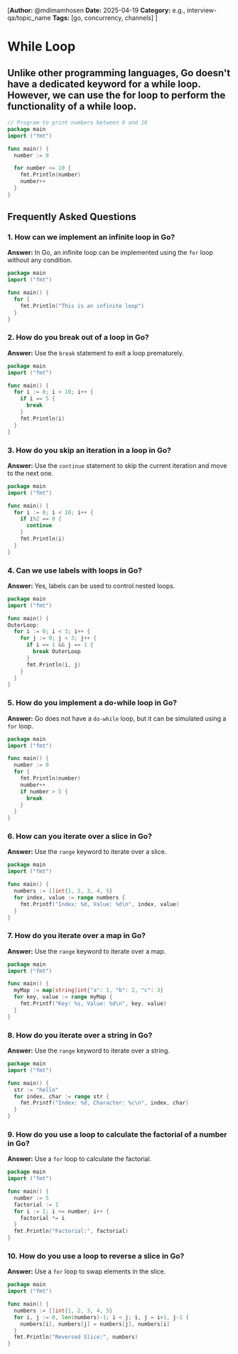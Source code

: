 [**Author:** @mdimamhosen
**Date:** 2025-04-19
**Category:** e.g., interview-qa/topic_name
**Tags:** [go, concurrency, channels]
]

# While Loop

## Unlike other programming languages, Go doesn't have a dedicated keyword for a while loop. However, we can use the for loop to perform the functionality of a while loop.

```go
// Program to print numbers between 0 and 10
package main
import ("fmt")

func main() {
  number := 0

  for number <= 10 {
    fmt.Println(number)
    number++
  }
}
```

## Frequently Asked Questions

### 1. How can we implement an infinite loop in Go?

**Answer:** In Go, an infinite loop can be implemented using the `for` loop without any condition.

```go
package main
import ("fmt")

func main() {
  for {
    fmt.Println("This is an infinite loop")
  }
}
```

### 2. How do you break out of a loop in Go?

**Answer:** Use the `break` statement to exit a loop prematurely.

```go
package main
import ("fmt")

func main() {
  for i := 0; i < 10; i++ {
    if i == 5 {
      break
    }
    fmt.Println(i)
  }
}
```

### 3. How do you skip an iteration in a loop in Go?

**Answer:** Use the `continue` statement to skip the current iteration and move to the next one.

```go
package main
import ("fmt")

func main() {
  for i := 0; i < 10; i++ {
    if i%2 == 0 {
      continue
    }
    fmt.Println(i)
  }
}
```

### 4. Can we use labels with loops in Go?

**Answer:** Yes, labels can be used to control nested loops.

```go
package main
import ("fmt")

func main() {
OuterLoop:
  for i := 0; i < 3; i++ {
    for j := 0; j < 3; j++ {
      if i == 1 && j == 1 {
        break OuterLoop
      }
      fmt.Println(i, j)
    }
  }
}
```

### 5. How do you implement a do-while loop in Go?

**Answer:** Go does not have a `do-while` loop, but it can be simulated using a `for` loop.

```go
package main
import ("fmt")

func main() {
  number := 0
  for {
    fmt.Println(number)
    number++
    if number > 5 {
      break
    }
  }
}
```

### 6. How can you iterate over a slice in Go?

**Answer:** Use the `range` keyword to iterate over a slice.

```go
package main
import ("fmt")

func main() {
  numbers := []int{1, 2, 3, 4, 5}
  for index, value := range numbers {
    fmt.Printf("Index: %d, Value: %d\n", index, value)
  }
}
```

### 7. How do you iterate over a map in Go?

**Answer:** Use the `range` keyword to iterate over a map.

```go
package main
import ("fmt")

func main() {
  myMap := map[string]int{"a": 1, "b": 2, "c": 3}
  for key, value := range myMap {
    fmt.Printf("Key: %s, Value: %d\n", key, value)
  }
}
```

### 8. How do you iterate over a string in Go?

**Answer:** Use the `range` keyword to iterate over a string.

```go
package main
import ("fmt")

func main() {
  str := "hello"
  for index, char := range str {
    fmt.Printf("Index: %d, Character: %c\n", index, char)
  }
}
```

### 9. How do you use a loop to calculate the factorial of a number in Go?

**Answer:** Use a `for` loop to calculate the factorial.

```go
package main
import ("fmt")

func main() {
  number := 5
  factorial := 1
  for i := 1; i <= number; i++ {
    factorial *= i
  }
  fmt.Println("Factorial:", factorial)
}
```

### 10. How do you use a loop to reverse a slice in Go?

**Answer:** Use a `for` loop to swap elements in the slice.

```go
package main
import ("fmt")

func main() {
  numbers := []int{1, 2, 3, 4, 5}
  for i, j := 0, len(numbers)-1; i < j; i, j = i+1, j-1 {
    numbers[i], numbers[j] = numbers[j], numbers[i]
  }
  fmt.Println("Reversed Slice:", numbers)
}
```
